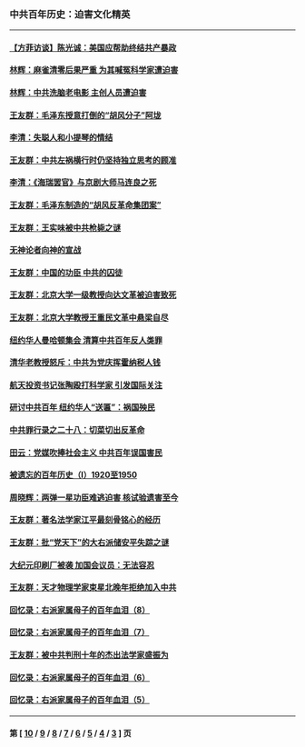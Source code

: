 ### 中共百年历史：迫害文化精英
---
#### [【方菲访谈】陈光诚：美国应帮助终结共产暴政](../../pages/nf1176111/n13759521.md?09110430) 
#### [林辉：麻雀清零后果严重 为其喊冤科学家遭迫害](../../pages/nf1176111/n13746900.md?09110430) 
#### [林辉：中共洗脑老电影 主创人员遭迫害](../../pages/nf1176111/n13699437.md?09110430) 
#### [王友群：毛泽东授意打倒的“胡风分子”阿垅](../../pages/nf1176111/n13592541.md?09110430) 
#### [李清：失聪人和小提琴的情结](../../pages/nf1176111/n13459280.md?09110430) 
#### [王友群：中共左祸横行时仍坚持独立思考的顾准](../../pages/nf1176111/n13444722.md?09110430) 
#### [李清：《海瑞罢官》与京剧大师马连良之死](../../pages/nf1176111/n13412316.md?09110430) 
#### [王友群：毛泽东制造的“胡风反革命集团案”](../../pages/nf1176111/n13324909.md?09110430) 
#### [王友群：王实味被中共枪毙之谜](../../pages/nf1176111/n13307502.md?09110430) 
#### [无神论者向神的宣战](../../pages/nf1176111/n13281535.md?09110430) 
#### [王友群：中国的功臣 中共的囚徒](../../pages/nf1176111/n13291790.md?09110430) 
#### [王友群：北京大学一级教授向达文革被迫害致死](../../pages/nf1176111/n13150966.md?09110430) 
#### [王友群：北京大学教授王重民文革中悬梁自尽](../../pages/nf1176111/n13084645.md?09110430) 
#### [纽约华人曼哈顿集会 清算中共百年反人类罪](../../pages/nf1176111/n13084157.md?09110430) 
#### [清华老教授怒斥：中共为党庆挥霍纳税人钱](../../pages/nf1176111/n13071430.md?09110430) 
#### [航天投资书记张陶殴打科学家 引发国际关注](../../pages/nf1176111/n13069132.md?09110430) 
#### [研讨中共百年 纽约华人“送匾”：祸国殃民](../../pages/nf1176111/n13057367.md?09110430) 
#### [中共罪行录之二十八：切菜切出反革命](../../pages/nf1176111/n13030600.md?09110430) 
#### [田云：党媒吹捧社会主义 中共百年误国害民](../../pages/nf1176111/n13006682.md?09110430) 
#### [被遗忘的百年历史（I）1920至1950](../../pages/nf1176111/n12986411.md?09110430) 
#### [周晓辉：两弹一星功臣难逃迫害 核试验遗害至今](../../pages/nf1176111/n12974997.md?09110430) 
#### [王友群：著名法学家江平最刻骨铭心的经历](../../pages/nf1176111/n12970787.md?09110430) 
#### [王友群：批“党天下”的大右派储安平失踪之谜](../../pages/nf1176111/n12954229.md?09110430) 
#### [大纪元印刷厂被袭 加国会议员：无法容忍](../../pages/nf1176111/n12883028.md?09110430) 
#### [王友群：天才物理学家束星北晚年拒绝加入中共](../../pages/nf1176111/n12792913.md?09110430) 
#### [回忆录：右派家属母子的百年血泪（8）](../../pages/nf1176111/n12706196.md?09110430) 
#### [回忆录：右派家属母子的百年血泪（7）](../../pages/nf1176111/n12706191.md?09110430) 
#### [王友群：被中共判刑十年的杰出法学家盛振为](../../pages/nf1176111/n12706141.md?09110430) 
#### [回忆录：右派家属母子的百年血泪（6）](../../pages/nf1176111/n12698863.md?09110430) 
#### [回忆录：右派家属母子的百年血泪（5）](../../pages/nf1176111/n12692515.md?09110430) 

---
#### 第 [ [10](./10.md?09110430) / [9](./9.md?09110430) / [8](./8.md?09110430) / [7](./7.md?09110430) / [6](./6.md?09110430) / [5](./5.md?09110430) / [4](./4.md?09110430) / [3](./3.md?09110430) ] 页
